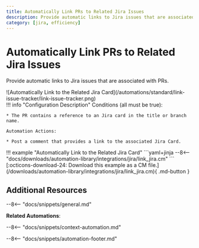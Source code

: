 ```yaml
---
title: Automatically Link PRs to Related Jira Issues
description: Provide automatic links to Jira issues that are associated with PRs.
category: [jira, efficiency]
---
```

# Automatically Link PRs to Related Jira Issues
<!-- --8<-- [start:example]-->
Provide automatic links to Jira issues that are associated with PRs.

<div class="automationImage" markdown="1">
![Automatically Link to the Related Jira Card](/automations/standard/link-issue-tracker/link-issue-tracker.png)
</div>
<div class="automationDescription" markdown="1">
!!! info "Configuration Description"
    Conditions (all must be true):

    * The PR contains a reference to an Jira card in the title or branch name.

    Automation Actions:

    * Post a comment that provides a link to the associated Jira Card.

</div>
<div class="automationExample" markdown="1">
!!! example "Automatically Link to the Related Jira Card"
    ```yaml+jinja
    --8<-- "docs/downloads/automation-library/integrations/jira/link_jira.cm"
    ```
    <div class="result" markdown>
      <span>
      [:octicons-download-24: Download this example as a CM file.](/downloads/automation-library/integrations/jira/link_jira.cm){ .md-button }
      </span>
    </div>
</div>
<!-- --8<-- [end:example]-->

## Additional Resources

--8<-- "docs/snippets/general.md"

**Related Automations**:

--8<-- "docs/snippets/context-automation.md"

--8<-- "docs/snippets/automation-footer.md"

